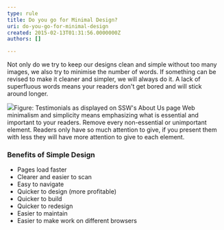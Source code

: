 ```yaml
---
type: rule
title: Do you go for Minimal Design?
uri: do-you-go-for-minimal-design
created: 2015-02-13T01:31:56.0000000Z
authors: []

---
```


 
Not only do we try to keep our designs clean and simple without too many images,          we also try to minimise the number of words. If something can be revised to make          it cleaner and simpler, we will always do it. A lack of superfluous words means          your readers don't get bored and will stick around longer.
 

![](http&#58;//www.ssw.com.au/ssw/Standards/Rules/Images/MinimalDesignImage.jpg)Figure: Testimonials as displayed on SSW's About Us page
Web minimalism and simplicity means emphasizing what is essential and important           to your readers. Remove every non-essential or unimportant element. Readers only           have so much attention to give, if you present them with less they will have more           attention to give to each element.

### Benefits of Simple Design

- Pages load faster
- Clearer and easier to scan
- Easy to navigate
- Quicker to design (more profitable)
- Quicker to build
- Quicker to redesign
- Easier to maintain
- Easier to make work on different browsers


